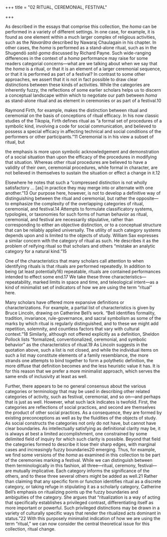 +++
title = "02 RITUAL, CEREMONIAL, FESTIVAL"

+++

As described in the essays that comprise this collection, the *homa* can be performed in a variety of different settings. In one case, for example, it is found as one element within a much larger complex of religious activities, such as the *Navarātra* described by Nawaraj Chaulagain in his chapter. In other cases, the *homa* is performed as a stand-alone ritual, such as in the Shugendō *saitō goma* discussed by Richard Payne. Such wide-ranging differences in the context of a *homa* performance may raise for some readers categorial concerns—what are we talking about when we say that the *homa* is a ritual, or that it is an element of a larger ceremonial sequence, or that it is performed as part of a festival? In contrast to some other approaches, we assert that it is not in fact possible to draw clear distinctions between these kinds of activities. While the categories are inherently fuzzy, the reflections of some earlier scholars helps us to discern a conceptual landscape within which to negotiate our path between *homa* as stand-alone ritual and as element in ceremonies or as part of a festival.10

Raymond Firth, for example, makes the distinction between ritual and ceremonial on the basis of conceptions of ritual efficacy. In his now classic studies of the Tikopia, Firth defines ritual as “a formal set of procedures of a symbolic kind, involving a code for social communication, and believed to possess a special efficacy in affecting technical and social conditions of the performers or other participants.”11 Ceremonial is in his view a subset of ritual, but

the emphasis is more upon symbolic acknowledgement and demonstration of a social situation than upon the efficacy of the procedures in modifying that situation. Whereas other ritual procedures are believed to have a validity of their own, ceremonial procedures, while formal in character, are not believed in themselves to sustain the situation or effect a change in it.12

Elsewhere he notes that such a “compressed distinction is not wholly satisfactory … \[as\] in practice they may merge into or alternate with one another.”13 Our purpose here, however, is not to develop a definitive way of distinguishing between the ritual and ceremonial, but rather the opposite—to emphasize the complexity of the overlapping categories of ritual, ceremonial, and festival.14 Attempts to formulate classificatory systems, typologies, or taxonomies for such forms of human behavior as ritual, ceremonial, and festival are necessarily stipulative, rather than corresponding to either an objective distinction, or to a conceptual structure that can be reliably applied universally. The utility of such category systems depends upon and is limited to the objects of study. William Sax expresses a similar concern with the category of ritual as such. He describes it as the problem of reifying ritual so that scholars and others “mistake an analytic category for a natural kind.”15

One of the characteristics that many scholars call attention to when identifying rituals is that rituals are performed repeatedly. In addition to being \(at least potentially16\) repeatable, rituals are contained performances intended to effect some end.17 We take these three characteristics—repeatability, marked limits in space and time, and teleological intent—as a kind of minimalist set of indicators of how we are using the term “ritual” here.

Many scholars have offered more expansive definitions or characterizations. For example, a partial list of characteristics is given by Bruce Lincoln, drawing on Catherine Bell’s work. “Bell identifies formality, tradition, invariance, rule-governance, and sacral symbolism as some of the marks by which ritual is regularly distinguished, and to these we might add repetition, solemnity, and countless factors that vary with cultural context.”18 Similarly, although not offered explicitly as a definition, Sheldon Pollock lists “formalized, conventionalized, ceremonial, and symbolic behavior” as the characteristics of ritual.19 As Lincoln suggests in the quotation above, such a list is not closed, and while the individual items on such a list may constitute elements of a family resemblance, the more strands one attempts to bind together to form a polythetic definition, the more diffuse that definition becomes and the less heuristic value it has. It is for this reason that we prefer a more minimalist approach, which serves the same ends of inclusivity at least as well.

Further, there appears to be no general consensus about the various categories or terminology that may be used in describing other related categories of activity, such as festival, ceremonial, and so on—and perhaps that is just as well. However, what such lack indicates is twofold. First, the categories are reflections of social practices, and second are themselves the product of other social practices. As a consequence, they are formed by existing preconceptions as well as by the fluidities of the objects of study. As social constructs the categories not only do not have, but cannot have clear boundaries. As intellectually satisfying as definitional clarity may be, it is always at best a limited accomplishment, one constrained by some delimited field of inquiry for which such clarity is possible. Beyond that field the categories formed to describe it lose their sharp edges, with marginal cases and increasingly fuzzy boundaries20 emerging. Thus, for example, we find some versions of the *homa* as examined in this collection to be part of the ceremonies marking a festival. While we can distinguish between them terminologically in this fashion, all three—ritual, ceremony, festival—are mutually implicative. Each category informs the significance of the others, and to these three several others might be added as well.21 Rather than claiming that any specific form or function identifies ritual as a discrete category, or taking refuge in stipulating it as a scholarly category, Catherine Bell’s emphasis on ritualizing points up the fuzzy boundaries and ambiguities of the category. She argues that “ritualization is a way of acting that specifically establishes a privileged contrast, differentiating itself as more important or powerful. Such privileged distinctions may be drawn in a variety of culturally specific ways that render the ritualized acts dominant in status.”22 With this purposely minimalist indication of how we are using the term “ritual,” we can now consider the central theoretical issue for this collection, ritual change.


